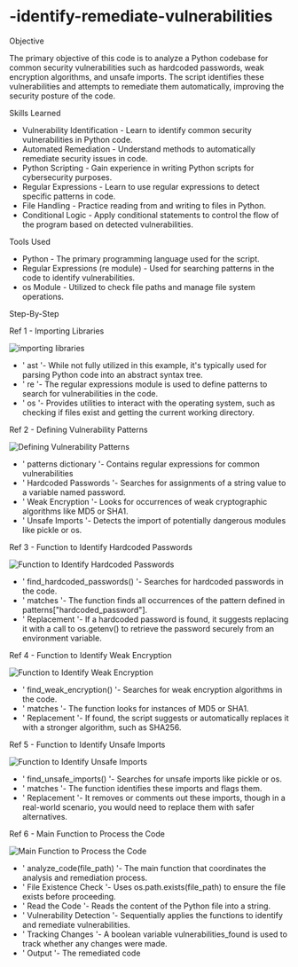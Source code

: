# -identify-remediate-vulnerabilities

Objective

The primary objective of this code is to analyze a Python codebase for common security vulnerabilities such as hardcoded passwords, weak encryption algorithms, and unsafe imports. The script identifies these vulnerabilities and attempts to remediate them automatically, improving the security posture of the code.


Skills Learned

- Vulnerability Identification - Learn to identify common security vulnerabilities in Python code.
- Automated Remediation - Understand methods to automatically remediate security issues in code.
- Python Scripting - Gain experience in writing Python scripts for cybersecurity purposes.
- Regular Expressions - Learn to use regular expressions to detect specific patterns in code.
- File Handling - Practice reading from and writing to files in Python.
- Conditional Logic - Apply conditional statements to control the flow of the program based on detected vulnerabilities.


Tools Used

- Python - The primary programming language used for the script.
- Regular Expressions (re module) - Used for searching patterns in the code to identify vulnerabilities.
- os Module - Utilized to check file paths and manage file system operations.

Step-By-Step

Ref 1 - Importing Libraries



![importing libraries](https://github.com/user-attachments/assets/f902cf22-aaaf-4d87-a3fc-1b2cd0b68fc3)


- ' ast '-  While not fully utilized in this example, it's typically used for parsing Python code into an abstract syntax tree.
- ' re '-  The regular expressions module is used to define patterns to search for vulnerabilities in the code.
- ' os '- Provides utilities to interact with the operating system, such as checking if files exist and getting the current working directory.


Ref 2 - Defining Vulnerability Patterns



![Defining Vulnerability Patterns](https://github.com/user-attachments/assets/e9117dd6-ba9c-48da-9bc9-1582aed90f88)


- ' patterns dictionary '- Contains regular expressions for common vulnerabilities
- ' Hardcoded Passwords '-  Searches for assignments of a string value to a variable named password.
- ' Weak Encryption '- Looks for occurrences of weak cryptographic algorithms like MD5 or SHA1.
- ' Unsafe Imports '- Detects the import of potentially dangerous modules like pickle or os.


Ref 3 - Function to Identify Hardcoded Passwords



![Function to Identify Hardcoded Passwords](https://github.com/user-attachments/assets/6975dcd7-f20b-4ec4-9d7f-81a031891fd9)



- ' find_hardcoded_passwords() '- Searches for hardcoded passwords in the code.
- ' matches '- The function finds all occurrences of the pattern defined in patterns["hardcoded_password"].
- ' Replacement '- If a hardcoded password is found, it suggests replacing it with a call to os.getenv() to retrieve the password securely from an environment variable.



Ref 4 -  Function to Identify Weak Encryption



![Function to Identify Weak Encryption](https://github.com/user-attachments/assets/6c7dfc9d-fd31-4a3e-aa11-e4896bdcc150)


- ' find_weak_encryption() '- Searches for weak encryption algorithms in the code.
- ' matches '- The function looks for instances of MD5 or SHA1.
- ' Replacement '- If found, the script suggests or automatically replaces it with a stronger algorithm, such as SHA256.




Ref 5 - Function to Identify Unsafe Imports




![Function to Identify Unsafe Imports](https://github.com/user-attachments/assets/b4039f8f-1434-4410-a65e-1dccd789ea84)




- ' find_unsafe_imports() '- Searches for unsafe imports like pickle or os.
- ' matches '- The function identifies these imports and flags them.
- ' Replacement '- It removes or comments out these imports, though in a real-world scenario, you would need to replace them with safer alternatives.




Ref 6 -  Main Function to Process the Code


![Main Function to Process the Code](https://github.com/user-attachments/assets/77b556bf-b263-4ece-85be-31edc41330d0)


- ' analyze_code(file_path) '- The main function that coordinates the analysis and remediation process.
- ' File Existence Check '- Uses os.path.exists(file_path) to ensure the file exists before proceeding.
- ' Read the Code '- Reads the content of the Python file into a string.
- ' Vulnerability Detection '- Sequentially applies the functions to identify and remediate vulnerabilities.
- ' Tracking Changes '- A boolean variable vulnerabilities_found is used to track whether any changes were made.
- ' Output '- The remediated code









